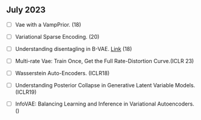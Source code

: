 ## July 2023

- [ ] Vae with a VampPrior. (18)

- [ ] Variational Sparse Encoding. (20)

- [ ] Understanding disentagling in B-VAE. [Link](https://wandb.ai/arpastrana/beta_vae/reports/Disentangling-Variational-Autoencoders--VmlldzozNDQ3MDk) (18)

- [ ] Multi-rate Vae: Train Once, Get the Full Rate-Distortion Curve.(ICLR 23)

- [ ] Wasserstein Auto-Encoders. (ICLR18)

- [ ] Understanding Posterior Collapse in Generative Latent Variable Models. (ICLR19)

- [ ] InfoVAE: Balancing Learning and Inference in Variational Autoencoders. ()